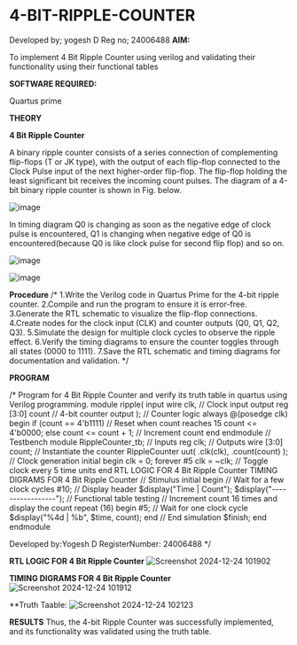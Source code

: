 # 4-BIT-RIPPLE-COUNTER
Developed by; yogesh D 
Reg no; 24006488
**AIM:**

To implement  4 Bit Ripple Counter using verilog and validating their functionality using their functional tables

**SOFTWARE REQUIRED:**

Quartus prime

**THEORY**

**4 Bit Ripple Counter**

A binary ripple counter consists of a series connection of complementing flip-flops (T or JK type), with the output of each flip-flop connected to the Clock Pulse input of the next higher-order flip-flop. The flip-flop holding the least significant bit receives the incoming count pulses. The diagram of a 4-bit binary ripple counter is shown in Fig. below.

![image](https://github.com/naavaneetha/4-BIT-RIPPLE-COUNTER/assets/154305477/cb4b74d4-31ab-4359-95d0-d22e67daba13)

In timing diagram Q0 is changing as soon as the negative edge of clock pulse is encountered, Q1 is changing when negative edge of Q0 is encountered(because Q0 is like clock pulse for second flip flop) and so on.

![image](https://github.com/naavaneetha/4-BIT-RIPPLE-COUNTER/assets/154305477/a573a7d6-014e-4e54-93e6-e2ac9530960b)

![image](https://github.com/naavaneetha/4-BIT-RIPPLE-COUNTER/assets/154305477/85e1958a-2fc1-49bb-9a9f-d58ccbf3663c)

**Procedure**
/* 1.Write the Verilog code in Quartus Prime for the 4-bit ripple counter.
2.Compile and run the program to ensure it is error-free.
3.Generate the RTL schematic to visualize the flip-flop connections.
4.Create nodes for the clock input (CLK) and counter outputs (Q0, Q1, Q2, Q3).
5.Simulate the design for multiple clock cycles to observe the ripple effect.
6.Verify the timing diagrams to ensure the counter toggles through all states (0000 to
1111).
7.Save the RTL schematic and timing diagrams for documentation and validation. */

**PROGRAM**

/* Program for 4 Bit Ripple Counter and verify its truth table in quartus using Verilog programming.
module ripple(
input wire clk, // Clock input
output reg [3:0] count // 4-bit counter output
);
// Counter logic
always @(posedge clk) begin
if (count == 4'b1111) // Reset when count reaches 15
count <= 4'b0000;
else
count <= count + 1; // Increment count
end
endmodule
// Testbench
module RippleCounter_tb;
// Inputs
reg clk;
// Outputs
wire [3:0] count;
// Instantiate the counter
RippleCounter uut(
.clk(clk),
.count(count)
);
// Clock generation
initial begin
clk = 0;
forever #5 clk = ~clk; // Toggle clock every 5 time units
end
RTL LOGIC FOR 4 Bit Ripple Counter
TIMING DIGRAMS FOR 4 Bit Ripple Counter
// Stimulus
initial begin
// Wait for a few clock cycles
#10;
// Display header
$display("Time | Count");
$display("-----------------");
// Functional table testing
// Increment count 16 times and display the count
repeat (16) begin
#5; // Wait for one clock cycle
$display("%4d | %b", $time, count);
end
// End simulation
$finish;
end
endmodule

 Developed by:Yogesh D  RegisterNumber: 24006488
*/

**RTL LOGIC FOR 4 Bit Ripple Counter**
![Screenshot 2024-12-24 101902](https://github.com/user-attachments/assets/ec6cfccc-9947-4a9a-8f73-88cd032df5dc)

**TIMING DIGRAMS FOR 4 Bit Ripple Counter**
![Screenshot 2024-12-24 101912](https://github.com/user-attachments/assets/469dd393-516e-4512-aada-20804713de68)

**Truth Taable:
![Screenshot 2024-12-24 102123](https://github.com/user-attachments/assets/8510fb3d-14cb-4139-88eb-443700e7f140)

**RESULTS**
Thus, the 4-bit Ripple Counter was successfully implemented, and its functionality was
validated using the truth table.

